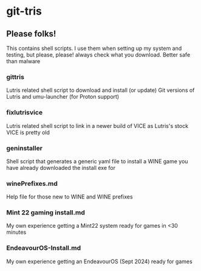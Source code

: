 # git-tris

## Please folks!
This contains shell scripts. I use them when setting up my system and testing, but please, please! always check what you download.
Better safe than malware

### gittris
Lutris related shell script to download and install (or update) Git versions of Lutris and umu-launcher (for Proton support)

### fixlutrisvice
Lutris related shell script to link in a newer build of VICE as Lutris's stock VICE is pretty old

### geninstaller
Shell script that generates a generic yaml file to install a WINE game you have already downloaded the install exe for

### winePrefixes.md
Help file for those new to WINE and WINE prefixes

### Mint 22 gaming install.md
My own experience getting a Mint22 system ready for games in <30 minutes

### EndeavourOS-Install.md
My own experience getting an EndeavourOS (Sept 2024) ready for games
